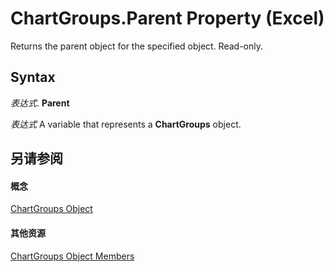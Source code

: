 
# ChartGroups.Parent Property (Excel)

Returns the parent object for the specified object. Read-only.


## Syntax

 _表达式_. **Parent**

 _表达式_ A variable that represents a **ChartGroups** object.


## 另请参阅


#### 概念


[ChartGroups Object](991147bc-bbb5-9f7d-a7c9-55854aa50325.md)
#### 其他资源


[ChartGroups Object Members](http://msdn.microsoft.com/library/791550d6-5063-ee3c-3a73-26dc4cb2a360%28Office.15%29.aspx)